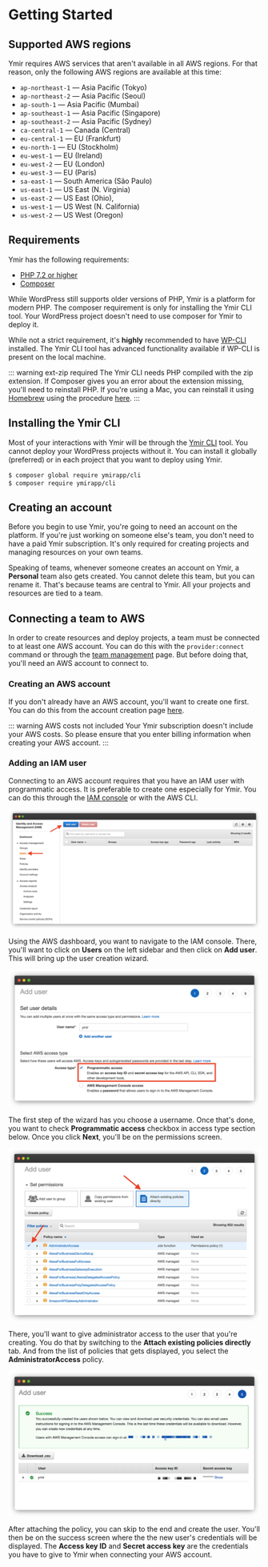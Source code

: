 # Getting Started

## Supported AWS regions

Ymir requires AWS services that aren't available in all AWS regions. For that reason, only the following AWS regions are available at this time:

 * `ap-northeast-1` — Asia Pacific (Tokyo)
 * `ap-northeast-2` —  Asia Pacific (Seoul)
 * `ap-south-1` —  Asia Pacific (Mumbai)
 * `ap-southeast-1` —  Asia Pacific (Singapore)
 * `ap-southeast-2` —  Asia Pacific (Sydney)
 * `ca-central-1` —  Canada (Central)
 * `eu-central-1` —  EU (Frankfurt)
 * `eu-north-1` —  EU (Stockholm)
 * `eu-west-1` —  EU (Ireland)
 * `eu-west-2` —  EU (London)
 * `eu-west-3` —  EU (Paris)
 * `sa-east-1` —  South America (São Paulo)
 * `us-east-1` —  US East (N. Virginia)
 * `us-east-2` —  US East (Ohio),
 * `us-west-1` —  US West (N. California)
 * `us-west-2` —  US West (Oregon)

## Requirements

Ymir has the following requirements:

* [PHP 7.2 or higher][1]
* [Composer][2]

While WordPress still supports older versions of PHP, Ymir is a platform for modern PHP. The composer requirement is only for installing the Ymir CLI tool. Your WordPress project doesn't need to use composer for Ymir to deploy it.

While not a strict requirement, it's **highly** recommended to have [WP-CLI][7] installed. The Ymir CLI tool has advanced functionality available if WP-CLI is present on the local machine.

::: warning ext-zip required
The Ymir CLI needs PHP compiled with the zip extension. If Composer gives you an error about the extension missing, you'll need to reinstall PHP. If you're using a Mac, you can reinstall it using [Homebrew][8] using the procedure [here][9].
:::

## Installing the Ymir CLI

Most of your interactions with Ymir will be through the [Ymir CLI][3] tool. You cannot deploy your WordPress projects without it. You can install it globally (preferred) or in each project that you want to deploy using Ymir.

```
$ composer global require ymirapp/cli
$ composer require ymirapp/cli
```

## Creating an account

Before you begin to use Ymir, you're going to need an account on the platform. If you're just working on someone else's team, you don't need to have a paid Ymir subscription. It's only required for creating projects and managing resources on your own teams.

Speaking of teams, whenever someone creates an account on Ymir, a **Personal** team also gets created. You cannot delete this team, but you can rename it. That's because teams are central to Ymir. All your projects and resources are tied to a team.

## Connecting a team to AWS

In order to create resources and deploy projects, a team must be connected to at least one AWS account. You can do this with the `provider:connect` command or through the [team management][4] page. But before doing that, you'll need an AWS account to connect to.

### Creating an AWS account

If you don't already have an AWS account, you'll want to create one first. You can do this from the account creation page [here][5].

::: warning AWS costs not included
Your Ymir subscription doesn't include your AWS costs. So please ensure that you enter billing information when creating your AWS account.
:::

### Adding an IAM user

Connecting to an AWS account requires that you have an IAM user with programmatic access. It is preferable to create one especially for Ymir. You can do this through the [IAM console][6] or with the AWS CLI.

![IAM Console](../images/iam-console.png)

Using the AWS dashboard, you want to navigate to the IAM console. There, you'll want to click on **Users** on the left sidebar and then click on **Add user**. This will bring up the user creation wizard.

![IAM Add user](../images/iam-add-user.png)

The first step of the wizard has you choose a username. Once that's done, you want to check **Programmatic access** checkbox in access type section below. Once you click **Next**, you'll be on the permissions screen.

![IAM User permissions](../images/iam-user-permissions.png)

There, you'll want to give administrator access to the user that you're creating. You do that by switching to the **Attach existing policies directly** tab. And from the list of policies that gets displayed, you select the **AdministratorAccess** policy.

![IAM User create](../images/iam-user-created.png)

After attaching the policy, you can skip to the end and create the user. You'll then be on the success screen where the the new user's credentials will be displayed. The **Access key ID** and **Secret access key** are the credentials you have to give to Ymir when connecting your AWS account.

[1]: https://php.net/releases/
[2]: https://getcomposer.org
[3]: https://github.com/ymirapp/cli
[4]: https://ymirapp.com/team/manage
[5]: https://portal.aws.amazon.com/billing/signup#/start
[6]: https://console.aws.amazon.com/iam/home
[7]: https://wp-cli.org/
[8]: https://brew.sh/
[9]: https://stackoverflow.com/questions/58290566/install-ext-zip-for-mac
